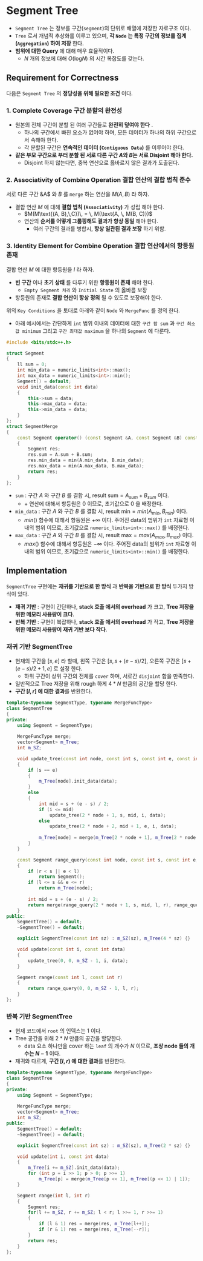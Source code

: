 # Segment Tree

- `Segment Tree` 는 정보를 구간(`segment`)의 단위로 배열에 저장한 자료구조 이다.
- `Tree` 로서 개념적 추상화를 이루고 있으며, **각 `Node` 는 특정 구간의 정보를 집계 (`Aggregation`) 하여 저장** 한다.
- **범위에 대한 Query** 에 대해 매우 효율적이다.
  - $N$ 개의 정보에 대해 $O(\text{log}N)$ 의 시간 복잡도를 갖는다.

## Requirement for Correctness

다음은 `Segment Tree` 의 **정당성을 위해 필요한 조건** 이다.

### 1. Complete Coverage 구간 분할의 완전성

- 원본의 전체 구간이 분할 된 여러 구간들로 **완전히 덮여야 한다** .
  - 하나의 구간에서 빠진 요소가 없어야 하며, 모든 데이터가 하나의 하위 구간으로서 속해야 한다.
  - 각 분할된 구간은 **연속적인 데이터 (`Contiguous Data`)** 를 이루어야 한다.
- **같은 부모 구간으로 부터 분할 된 서로 다른 구간 $A$와 $B$는 서로 $\text{Disjoint}$ 해야 한다.**
  - $\text{Disjoint}$ 하지 않는다면, 중복 연산으로 옳바르지 않은 결과가 도출된다.

### 2. Associativity of Combine Operation 결합 연산의 결합 법칙 준수

서로 다른 구간 &A$ 와 $B$ 를 `merge` 하는 연산을 $M(A, B)$ 라 하자.

- 결합 연산 $M$ 에 대해 **결합 법칙 (`Associativity`)** 가 성립 해야 한다.
  - $M(M\text{(A, B),\,C})\, = \, M(\text{A, \, M(B, C)})$
  - 연산의 **순서를 어떻게 그룹핑해도 결과가 항상 동일** 해야 한다.
    - 여러 구간의 결과를 병합시, **항상 일관된 결과 보장** 하기 위함.

### 3. Identity Element for Combine Operation 결합 연산에서의 항등원 존재

결합 연산 $M$ 에 대한 항등원을 $I$ 라 하자.

- **빈 구간** 이나 **초기 상태** 를 다루기 위한 **항등원이 존재** 해야 한다.
  - `Empty Segment 처리` 와 `Initial State` 의 옳바름 보장
- 항등원의 존재로 **결합 연산이 항상 정의** 될 수 있도로 보장해야 한다.

$$ $$

위의 `Key Conditions` 을 토대로 아래와 같이 `Node` 와 `MergeFunc` 를 정의 한다.

- 아래 예시에서는 간단하게 `int` 범위 이내의 데이터에 대한 `구간 합 sum` 과 `구간 최소값 minimum` 그리고 `구간 최대값 maximum` 을 하나의 `Segment` 에 다룬다.

```cpp
#include <bits/stdc++.h>

struct Segment
{
    ll sum = 0;
    int min_data = numeric_limits<int>::max();
    int max_data = numeric_limits<int>::min();
    Segment() = default;
    void init_data(const int data)
    {
        this->sum = data;
        this->max_data = data;
        this->min_data = data;
    }
};
struct SegmentMerge
{
    const Segment operator() (const Segment &A, const Segment &B) const
    {
        Segment res;
        res.sum = A.sum + B.sum;
        res.min_data = min(A.min_data, B.min_data);
        res.max_data = min(A.max_data, B.max_data);
        return res;
    }
};
```

- `sum` : 구간 $A$ 와 구간 $B$ 를 결합 시, $\text{result sum} = A_{sum} + B_{sum}$ 이다.
  - $+$ 연산에 대해서 항등원은 $0$ 이므로, 초기값으로 0 을 배정한다.
- `min_data` : 구간 $A$ 와 구간 $B$ 를 결합 시, $\text{result min} = min(A_{min},\,B_{min})$ 이다.
  - $min()$ 함수에 대해서 항등원은 $+\infty$ 이다. 주어진 data의 범위가 `int` 자료형 이내의 범위 이므로, 초기값으로 `numeric_limits<int>::max()` 를 배정한다.
- `max_data` : 구간 $A$ 와 구간 $B$ 를 결합 시, $\text{result max} = max(A_{max},\,B_{max})$ 이다.
  - $max()$ 함수에 대해서 항등원은 $-\infty$ 이다. 주어진 data의 범위가 `int` 자료형 이내의 범위 이므로, 초기값으로 `numeric_limits<int>::min()` 를 배정한다.

## Implementation

`SegmentTree` 구현에는 **재귀를 기반으로 한 방식** 과 **반복을 기반으로 한 방식** 두가지 방식이 있다.

- **재귀 기반** : 구현이 간단하나, **stack 호출 에서의 overhead** 가 크고, **Tree 저장을 위한 메모리 사용량이 크다**.
- **반복 기반** : 구현이 복잡하나, **stack 호출 에서의 overhead** 가 작고, **Tree 저장을 위한 메모리 사용량이 재귀 기반 보다 작다**.

### 재귀 기반 SegmentTree

- 현재의 구간을 $[s,\,e]$ 라 할때, 왼쪽 구간은 $[s,\,s + (e - s)/2]$, 오른쪽 구간은 $[s + (e - s)/2 + 1, \, e]$ 로 설정 한다.
  - 하위 구간이 상위 구간의 전체를 `cover` 하며, 서로간 `disjoint` 함을 만족한다.
- 일반적으로 Tree 저장을 위해 rough 하게 $4*N$ 만큼의 공간을 할당 한다.
- **구간 $[l,\,r]$ 에 대한 결과**를 반환한다.

```cpp
template<typename SegmentType, typename MergeFuncType>
class SegmentTree
{
private:
    using Segment = SegmentType;
    
    MergeFuncType merge;
    vector<Segment> m_Tree;
    int m_SZ;

    void update_tree(const int node, const int s, const int e, const int i, const int data)
    {
        if (s == e)
        {
            m_Tree[node].init_data(data);
        }
        else
        {
            int mid = s + (e - s) / 2;
            if (i <= mid)
                update_tree(2 * node + 1, s, mid, i, data);
            else
                update_tree(2 * node + 2, mid + 1, e, i, data);
            
            m_Tree[node] = merge(m_Tree[2 * node + 1], m_Tree[2 * node + 2]);
        }
    }

    const Segment range_query(const int node, const int s, const int e, const int l, const int r)
    {
        if (r < s || e < l)
            return Segment();
        if (l <= s && e <= r)
            return m_Tree[node];
        
        int mid = s + (e - s) / 2;
        return merge(range_query(2 * node + 1, s, mid, l, r), range_query(2 * node + 2, mid + 1, e, l, r));
    }
public:
    SegmentTree() = default;
    ~SegmentTree() = default;

    explicit SegmentTree(const int sz) : m_SZ(sz), m_Tree(4 * sz) {}

    void update(const int i, const int data)
    {
        update_tree(0, 0, m_SZ - 1, i, data);
    }

    Segment range(const int l, const int r)
    {
        return range_query(0, 0, m_SZ - 1, l, r);
    }
};
```

### 반복 기반 SegmentTree

- 현재 코드에서 `root` 의 인덱스는 $1$ 이다.
- Tree 공간을 위해 $2*N$ 만큼의 공간을 할당한다.
  - data 요소 하나만을 cover 하는 `leaf` 의 개수가 $N$ 이므로, **조상 node 들의 개수는 $N - 1$** 이다.
- 재귀와 다르게, **구간 $[l,\,r)$ 에 대한 결과**를 반환한다.

```cpp
template<typename SegmentType, typename MergeFuncType>
class SegmentTree
{
private:
    using Segment = SegmentType;
    
    MergeFuncType merge;
    vector<Segment> m_Tree;
    int m_SZ;
public:
    SegmentTree() = default;
    ~SegmentTree() = default;

    explicit SegmentTree(const int sz) : m_SZ(sz), m_Tree(2 * sz) {}

    void update(int i, const int data)
    {
        m_Tree[i += m_SZ].init_data(data);
        for (int p = i >> 1; p > 0; p >>= 1)
            m_Tree[p] = merge(m_Tree[p << 1], m_Tree[(p << 1) | 1]);
    }

    Segment range(int l, int r)
    {
        Segment res;
        for(l += m_SZ, r += m_SZ; l < r; l >>= 1, r >>= 1)
        {
            if (l & 1) res = merge(res, m_Tree[l++]);
            if (r & 1) res = merge(res, m_Tree[--r]);
        }
        return res;
    }
};
```
